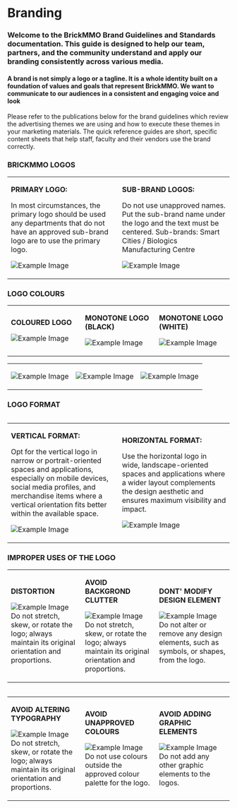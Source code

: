 <style>@import url("//readme.codeadam.ca/readme.css");</style>
# Branding
### Welcome to the BrickMMO Brand Guidelines and Standards documentation. This guide is designed to help our team, partners, and the community understand and apply our branding consistently across various media.
#### A brand is not simply a logo or a tagline. It is a whole identity built on a foundation of values and goals that represent BrickMMO. We want to communicate to our audiences in a consistent and engaging voice and look

Please refer to the publications below for the brand guidelines which review the advertising themes we are using and how to execute these themes in your marketing materials. The quick reference guides are short, specific content sheets that help staff, faculty and their vendors use the brand correctly.
### BRICKMMO LOGOS
<table>
<tr>
<td width="50%">

**PRIMARY LOGO:**

In most circumstances, the primary logo should be used any departments that do not have an approved sub-brand logo are to use the primary logo.

![Example Image](https://github.com/MgLunac/branding/blob/897840134754bd46b3a55af638dce2dc445c30e5/BMMO%20Logo.png)

</td>
<td width="50%">

**SUB-BRAND LOGOS:**

Do not use unapproved names.
Put the sub-brand name under the logo and the text must be centered. 
Sub-brands: Smart Cities / Biologics Manufacturing Centre

![Example Image](https://github.com/MgLunac/branding/blob/8342248ff9a380f725ad6c196950831d8244859b/BMMO%20Dark%20version.png)

</td>
</tr>
</table>

### LOGO COLOURS

<table>
<tr>
<td width="33.3%">

**COLOURED LOGO**

![Example Image](https://github.com/MgLunac/branding/blob/92c3ed16d4cc687a00c2d9c469df345214c9e646/BrickMMO%20Coloured%20Logo.png)

</td>
<td width="33.3%">

**MONOTONE LOGO (BLACK)**

![Example Image](https://github.com/MgLunac/branding/blob/bfbd134eec0dfe2a48e9934934125d1cf3736c9c/Montone%20Logo%20(Black).png)

</td>
<td width="33.3%">

**MONOTONE LOGO (WHITE)**

![Example Image](https://github.com/MgLunac/branding/blob/bfbd134eec0dfe2a48e9934934125d1cf3736c9c/Monotone%20Logo%20(White).png)

</td>
</tr>
</table>

<table>
<tr>
<td width="33.3%">

![Example Image](https://github.com/MgLunac/branding/blob/508622bb3afd1c19f85a27991881a19b429d320d/Orange.png)

</td>
<td width="33.3%">

![Example Image](https://github.com/MgLunac/branding/blob/508622bb3afd1c19f85a27991881a19b429d320d/Red.png)

</td>
<td width="33.3%">

![Example Image](https://github.com/MgLunac/branding/blob/508622bb3afd1c19f85a27991881a19b429d320d/Gray.png)

</td>
</tr>
</table>

<table>
<tr>

### LOGO FORMAT
<table>
<tr>
<td width="50%">

**VERTICAL FORMAT:**

Opt for the vertical logo in narrow or portrait-oriented spaces and applications, especially on mobile devices, social media profiles, and merchandise items where a vertical orientation fits better within the available space.

![Example Image](https://github.com/MgLunac/branding/blob/01d55f98a88484c570a85eca3788be17effef4a6/BrickMMO%20Coloured%20Logo.png)

</td>
<td width="50%">

**HORIZONTAL FORMAT:**

Use the horizontal logo in wide, landscape-oriented spaces and applications where a wider layout complements the design aesthetic and ensures maximum visibility and impact.

![Example Image](https://github.com/MgLunac/branding/blob/30f9ee421b7a2614555d83149778b5e2c6cf8e43/BMMO%20Logo%20Horizontal-.png)

</td>
</tr>
</table>

### IMPROPER USES OF THE LOGO

<table>
<tr>
<td width="33.3%">

**DISTORTION**

![Example Image](https://github.com/MgLunac/branding/blob/3b63805d37ddcb4f18d54432bd287c0ff1fd9bd8/1%20Distortion.png)
Do not stretch, skew, or rotate the logo; always maintain its original orientation and proportions.
</td>
<td width="33.3%">

**AVOID BACKGROND CLUTTER**

![Example Image](https://github.com/MgLunac/branding/blob/2e4e2f257218af3211312b4a460c3dbb03c44095/2%20Background%20Clutter.png)
Do not stretch, skew, or rotate the logo; always maintain its original orientation and proportions.
</td>
<td width="33.3%">

**DONT' MODIFY DESIGN ELEMENT**

![Example Image](https://github.com/MgLunac/branding/blob/2e4e2f257218af3211312b4a460c3dbb03c44095/3%20Modify%20Elements.png)
Do not alter or remove any design elements, such as symbols, or shapes, from the logo.
</td>
</tr>
</table>

<table>
<tr>

<table>
<tr>
<td width="33.3%">

**AVOID ALTERING TYPOGRAPHY**

![Example Image](https://github.com/MgLunac/branding/blob/36630939ad13d7880f4ad29098cf02fe0d820470/4%20Avoid%20Altering%20Typography.png)
Do not stretch, skew, or rotate the logo; always maintain its original orientation and proportions.
</td>
<td width="33.3%">

**AVOID UNAPPROVED COLOURS**

![Example Image](https://github.com/MgLunac/branding/blob/36630939ad13d7880f4ad29098cf02fe0d820470/5%20Avoid%20Unapproved%20Colours.png)
Do not use colours outside the approved colour palette for the logo.
</td>
<td width="33.3%">

**AVOID ADDING GRAPHIC ELEMENTS**

![Example Image](https://github.com/MgLunac/branding/blob/36630939ad13d7880f4ad29098cf02fe0d820470/6%20Avoid%20Adding%20Graphic%20Elements.png)
Do not add any other graphic elements to the logos.
</td>
</tr>
</table>

<table>
<tr>





